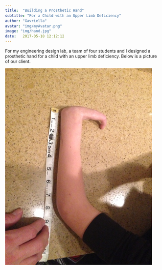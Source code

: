 ```yaml
---
title:  "Building a Prosthetic Hand"
subtitle: "For a Child with an Upper Limb Deficiency"
author: "Gavriella"
avatar: "img/myAvatar.png"
image: "img/hand.jpg"
date:   2017-05-18 12:12:12
---
```


For my engineering design lab, a team of four students and I designed a prosthetic hand for a child with an upper limb deficiency. Below is a picture of our client.

![Our Client](/img/Goldberg1.jpg)


